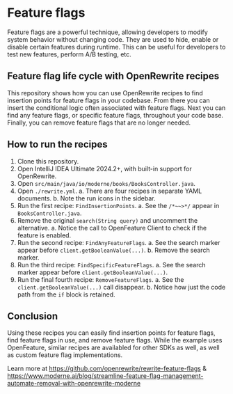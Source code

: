 # Feature flags
Feature flags are a powerful technique, allowing developers to modify system behavior without changing code.
They are used to hide, enable or disable certain features during runtime.
This can be useful for developers to test new features, perform A/B testing, etc.

## Feature flag life cycle with OpenRewrite recipes
This repository shows how you can use OpenRewrite recipes to find insertion points for feature flags in your codebase.
From there you can insert the conditional logic often associated with feature flags.
Next you can find any feature flags, or specific feature flags, throughout your code base.
Finally, you can remove feature flags that are no longer needed.

## How to run the recipes

1. Clone this repository.
2. Open IntelliJ IDEA Ultimate 2024.2+, with built-in support for OpenRewrite.
3. Open `src/main/java/io/moderne/books/BooksController.java`.
4. Open `./rewrite.yml`.
   a. There are four recipes in separate YAML documents.
   b. Note the run icons in the sidebar.
5. Run the first recipe: `FindInsertionPoints`.
   a. See the `/*~~>*/` appear in `BooksController.java`.
6. Remove the original `search(String query)` and uncomment the alternative.
   a. Notice the call to OpenFeature Client to check if the feature is enabled.
7. Run the second recipe: `FindAnyFeatureFlags`.
   a. See the search marker appear before `client.getBooleanValue(...)`.
   b. Remove the search marker.
8. Run the third recipe: `FindSpecificFeatureFlags`.
   a. See the search marker appear before `client.getBooleanValue(...)`.
9. Run the final fourth recipe: `RemoveFeatureFlags`.
   a. See the `client.getBooleanValue(...)` call disappear.
   b. Notice how just the code path from the `if` block is retained.

## Conclusion
Using these recipes you can easily find insertion points for feature flags, find feature flags in use, and remove feature flags.
While the example uses OpenFeature, similar recipes are availabled for other SDKs as well, as well as custom feature flag implementations.

Learn more at https://github.com/openrewrite/rewrite-feature-flags &  
https://www.moderne.ai/blog/streamline-feature-flag-management-automate-removal-with-openrewrite-moderne
